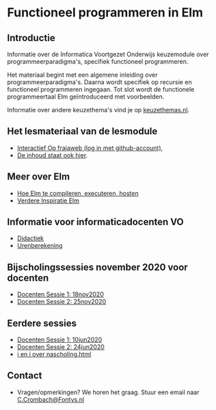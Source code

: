 # Functioneel programmeren in Elm

## Introductie

Informatie over de Informatica Voortgezet Onderwijs keuzemodule over programmeerparadigma's, specifiek functioneel programmeren.

Het materiaal begint met een algemene inleiding over programmeerparadigma's. Daarna wordt specifiek op recursie en functioneel programmeren ingegaan. Tot slot wordt de functionele programmeertaal Elm geïntroduceerd met voorbeelden.

Informatie over andere keuzethema's vind je op
[keuzethemas.nl](https://keuzethemas.nl/).

## Het lesmateriaal van de lesmodule

+ [Interactief Op frajaweb (log in met github-account)](https://jupyterhub.frajaweb.com/hub/login),
+ [De inhoud staat ook hier](notebooks/Welcome).


## Meer over Elm

+ [Hoe Elm te compileren, executeren, hosten](host/)
+ [Verdere Inspiratie Elm](allsorts)



## Informatie voor informaticadocenten VO

+ [Didactiek](docentinfo/didactiek)
+ [Urenberekening](docentinfo/uren)


## Bijscholingssessies november 2020 voor docenten

+ [Docenten Sessie 1: 18nov2020](scholing/202011.sessie1)
+ [Docenten Sessie 2: 25nov2020](scholing/202011.sessie2)

## Eerdere sessies

+ [Docenten Sessie 1: 10jun2020](scholing/202006.sessie1)
+ [Docenten Sessie 2: 24jun2020](scholing/202006.sessie2)
+ [i en i over nascholing.html](https://ieni.github.io/inf2019/nascholing.html)

## Contact

+ Vragen/opmerkingen? We horen het graag. Stuur een email naar C.Crombach@Fontys.nl
